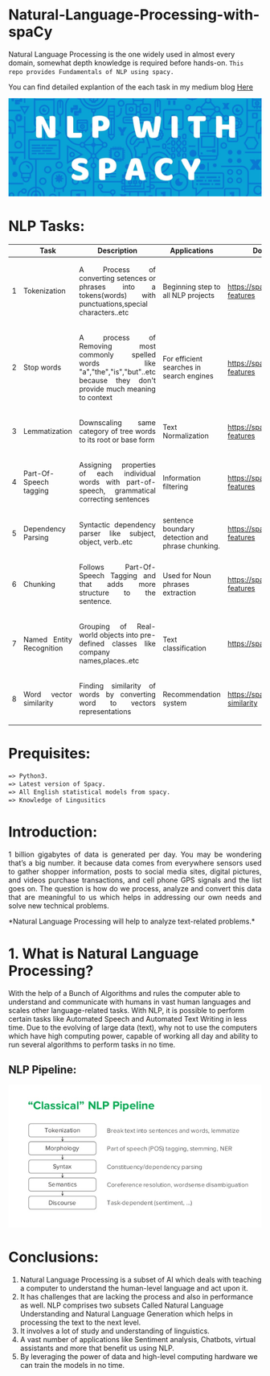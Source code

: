 # Natural-Language-Processing-with-spaCy
Natural Language Processing is the one widely used in almost every domain, somewhat depth knowledge is required before hands-on.
`This repo provides Fundamentals of NLP using spacy.` 

You can find detailed explantion of the each task in my medium blog [Here](https://medium.com/@manimannu93/clear-the-fundamentals-of-nlp-with-code-7d419daefccf)

![spaCy_poster](https://github.com/Manikanta-Munnangi/Natural-Language-Processing-with-spaCy/blob/master/Images/spacy%20poster.jpg)

# NLP Tasks:
|| Task  | Description | Applications|Documentation link|
|--| ------------- | --|------------- |--|
|1| <p align="Justify">Tokenization</p>|<p align="Justify">A Process of converting setences or phrases into a tokens(words) with punctuations,special characters..etc </p>| Beginning step to all NLP projects  |https://spacy.io/usage/linguistic-features|
|2| <p align="Justify">Stop words</p>|  <p align="Justify">A process of Removing most commonly spelled words like "a","the","is","but"..etc because they don't provide much meaning to context </p>|For efficient searches in search engines  |https://spacy.io/usage/linguistic-features|
|3| <p align="Justify">Lemmatization</p>|  <p align="Justify"> Downscaling same category of tree words to its root or base form</p>| Text Normalization |https://spacy.io/usage/linguistic-features|
|4| <p align="Justify">Part-Of-Speech tagging</p>|  <p align="Justify">Assigning properties of each individual words with part-of-speech, grammatical correcting sentences</p>| Information filtering |https://spacy.io/usage/linguistic-features|
|5| <p align="Justify">Dependency Parsing</p>|  <p align="Justify">Syntactic dependency parser like subject, object, verb..etc</p>| sentence boundary detection and phrase chunking. |https://spacy.io/usage/linguistic-features|
|6| <p align="Justify">Chunking</p>|  <p align="Justify"> Follows Part-Of-Speech Tagging and that adds more structure to the sentence. </p>| Used for Noun phrases extraction   |https://spacy.io/usage/linguistic-features|
|7| <p align="Justify">Named Entity Recognition</p>|  <p align="Justify">Grouping of Real-world objects into pre-defined classes like company names,places..etc </p>| Text classification  |https://spacy.io/usage/training#ner|
|8| <p align="Justify">Word vector similarity</p>|  <p align="Justify">Finding similarity of words by converting word to vectors representations</p>| Recommendation system  |https://spacy.io/usage/vectors-similarity|

# Prequisites:
```
=> Python3.
=> Latest version of Spacy. 
=> All English statistical models from spacy.
=> Knowledge of Lingusitics
```

# Introduction:
<p align="justify"> 1 billion gigabytes of data is generated per day. You may be wondering that’s a big number. it because data comes from everywhere sensors used to gather shopper information, posts to social media sites, digital pictures, and videos purchase transactions, and cell phone GPS signals and the list goes on.
The question is how do we process, analyze and convert this data that are meaningful to us which helps in addressing our own needs and solve new technical problems.</p>
*Natural Language Processing will help to analyze text-related problems.*

# 1. What is Natural Language Processing?
With the help of a Bunch of Algorithms and rules the computer able to understand and communicate with humans in vast human languages and scales other language-related tasks. With NLP, it is possible to perform certain tasks like Automated Speech and Automated Text Writing in less time. Due to the evolving of large data (text), why not to use the computers which have high computing power, capable of working all day and ability to run several algorithms to perform tasks in no time.

## NLP Pipeline:
![pipeline](https://github.com/Manikanta-Munnangi/Natural-Language-Processing-with-spaCy/blob/master/Images/nlp%20pipeline.jpg)


# Conclusions:
1. Natural Language Processing is a subset of AI which deals with teaching a computer to understand the human-level language and act upon it.
1. It has challenges that are lacking the process and also in performance as well.
NLP comprises two subsets Called Natural Language Understanding and Natural Language Generation which helps in processing the text to the next level.
1. It involves a lot of study and understanding of linguistics.
1. A vast number of applications like Sentiment analysis, Chatbots, virtual assistants and more that benefit us using NLP.
1. By leveraging the power of data and high-level computing hardware we can train the models in no time.
